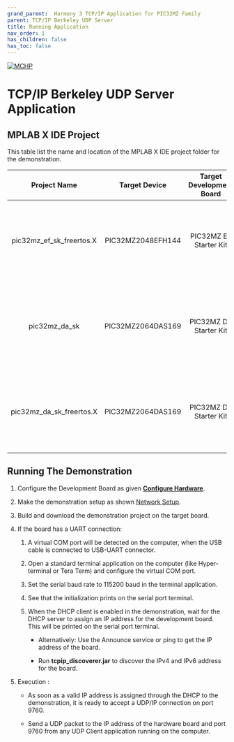 ```yaml
---
grand_parent:  Harmony 3 TCP/IP Application for PIC32MZ Family
parent: TCP/IP Berkeley UDP Server
title: Running Application
nav_order: 1
has_children: false
has_toc: false
---
```

[![MCHP](https://www.microchip.com/ResourcePackages/Microchip/assets/dist/images/logo.png)](https://www.microchip.com)

# TCP/IP Berkeley UDP Server Application

## MPLAB X IDE Project
This table list the name and location of the MPLAB X IDE project folder for the demonstration.

|Project Name|  Target Device|  Target Development Board | Description  |
|:-------------:|:---------:|:---------:|:---------:|
|pic32mz_ef_sk_freertos.X | PIC32MZ2048EFH144 | PIC32MZ EF Starter Kit |Demonstrates the Berkeley UDP Server on development board with PIC32MZ2048EFH144 device and LAN8740 PHY daughter board. This implementation is based on FreeRTOS.   |
|pic32mz_da_sk | PIC32MZ2064DAS169 | PIC32MZ DA Starter Kit | Demonstrates the Berkeley UDP Server on development board with PIC32MZ2064DAS169 device and LAN8740 PHY daughter board. This implementation is based on bare-metal(non-RTOS).  |
|pic32mz_da_sk_freertos.X | PIC32MZ2064DAS169 | PIC32MZ DA Starter Kit | Demonstrates the Berkeley UDP Server on development board with PIC32MZ2064DAS169 device and LAN8740 PHY daughter board. This implementation is based on FreeRTOS.  |


## Running The Demonstration

1. Configure the Development Board as given  **[Configure Hardware](readme_hardware_configuration.md)**.

2. Make the demonstration setup as shown [Network Setup](../../readme.md).

3. Build and download the demonstration project on the target board.

4. If the board has a UART connection:

    1. A virtual COM port will be detected on the computer, when the USB cable is connected to USB-UART connector.

    2. Open a standard terminal application on the computer (like Hyper-terminal or Tera Term) and configure the virtual COM port.

    3. Set the serial baud rate to 115200 baud in the terminal application.

    4. See that the initialization prints on the serial port terminal.

    5. When the DHCP client is enabled in the demonstration, wait for the DHCP server to assign an IP address for the development board. This will be printed on the serial port terminal.

		* Alternatively: Use the Announce service or ping to get the IP address of the board.

        * Run **tcpip_discoverer.jar** to discover the IPv4 and IPv6 address for the board.
        
5. Execution :


    * As soon as a valid IP address is assigned through the DHCP to the demonstration, it is ready to accept a UDP/IP connection on port 9760.

    * Send a UDP packet to the IP address of the hardware board and port 9760 from any UDP Client application running on the computer.
